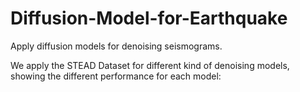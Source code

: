 # Diffusion-Model-for-Earthquake
Apply diffusion models for denoising seismograms. 

We apply the STEAD Dataset for different kind of denoising models, showing the different performance for each model:
